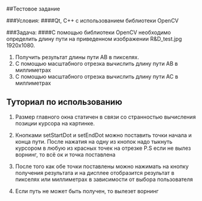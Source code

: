##Тестовое задание

###Условия:
####Qt, C++ c использованием библиотеки OpenCV


###Задача:
####С помощью библиотеки OpenCV необходимо определить длину пути на приведенном изображении R&D_test.jpg  1920x1080.

1) Получить результат длины пути AB в пикселях.
2) С помощью масштабного отрезка вычислить длину пути AB в миллиметрах
3) С помощью масштабного отрезка вычислить длину пути AC в миллиметрах


## Туториал по использованию
1) Размер главного окна статичен в связи со странностью вычисления позиции курсора на картинке. 
2) Кнопками setStartDot и setEndDot можно поставить точки начала и конца пути.
   После нажатия на одну из кнопок надо тыкнуть курсором в любую из красных точек на отрезке
   P.S если не вылез ворнинг, то всё ок и точка поставлена
   
3) После того как обе точки поставлены можно нажимать на кнопку получения результата и на дисплее отобразится
    результат в пикселях или миллиметрах в зависимости от выбора пользователя
   
4) Если путь не может быть получен, то вылезет ворнинг